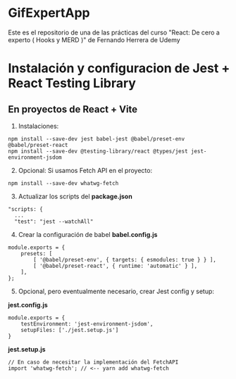 # GifExpertApp

Este es el repositorio de una de las prácticas del curso "React: De cero a experto ( Hooks y MERD )" de Fernando Herrera de Udemy

# Instalación y configuracion de Jest + React Testing Library
## En proyectos de React + Vite

1. Instalaciones:
```
npm install --save-dev jest babel-jest @babel/preset-env @babel/preset-react 
npm install --save-dev @testing-library/react @types/jest jest-environment-jsdom
```

2. Opcional: Si usamos Fetch API en el proyecto:
```
npm install --save-dev whatwg-fetch
```

3. Actualizar los scripts del __package.json__
```
"scripts: {
  ...
  "test": "jest --watchAll"
```

4. Crear la configuración de babel __babel.config.js__
```
module.exports = {
    presets: [
        [ '@babel/preset-env', { targets: { esmodules: true } } ],
        [ '@babel/preset-react', { runtime: 'automatic' } ],
    ],
};
```

5. Opcional, pero eventualmente necesario, crear Jest config y setup:

__jest.config.js__
```
module.exports = {
    testEnvironment: 'jest-environment-jsdom',
    setupFiles: ['./jest.setup.js']
}
```

__jest.setup.js__
```
// En caso de necesitar la implementación del FetchAPI
import 'whatwg-fetch'; // <-- yarn add whatwg-fetch
```


